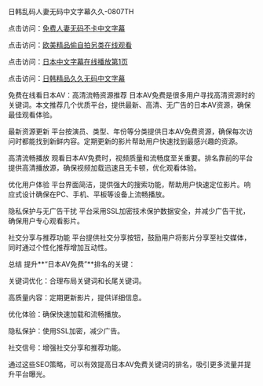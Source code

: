 
日韩乱码人妻无码中文字幕久久-0807TH

点击访问：<a href="https://heiliaoxwd5i8.pages.dev">免费人妻无码不卡中文字幕</a>

点击访问：<a href="https://heiliaozj3tjd.pages.dev">欧美精品偷自拍另类在线观看</a>

点击访问：<a href="https://heiliaoe8ajia.pages.dev">日本中文字幕在线播放第1页</a>

点击访问：<a href="https://heiliaoxqkkct.pages.dev">日韩精品久久无码中文字幕</a>



免费在线看日本AV：高清流畅资源推荐
日本AV免费是很多用户寻找高清资源时的关键词。本文推荐几个优质平台，提供最新、高清、无广告的日本AV资源，确保最佳观看体验。

最新资源更新
平台按演员、类型、年份等分类提供日本AV免费资源，确保每次访问时都能找到新鲜内容。定期更新的影片帮助用户快速找到最感兴趣的资源。

高清流畅播放
观看日本AV免费时，视频质量和流畅度至关重要。排名靠前的平台提供高清播放源，确保视频加载迅速且无卡顿，优化观看体验。

优化用户体验
平台界面简洁，提供强大的搜索功能，帮助用户快速定位影片。响应式设计确保在PC、手机、平板等设备上流畅播放。

隐私保护与无广告干扰
平台采用SSL加密技术保护数据安全，并减少广告干扰，确保用户专心观看影片。

社交分享与推荐功能
平台提供社交分享按钮，鼓励用户将影片分享至社交媒体，同时通过个性化推荐增加互动性。

总结
提升**“日本AV免费”**排名的关键：

关键词优化：合理布局关键词和长尾关键词。

高质量内容：定期更新影片，提供详细信息。

优化体验：确保快速加载和流畅播放。

隐私保护：使用SSL加密，减少广告。

社交信号：增强社交分享和推荐功能。

通过这些SEO策略，可以有效提高日本AV免费关键词的排名，吸引更多流量并提升平台曝光。












<span style="display:none;">[Canonical link]( https://github.com/fd4166/4646 ）</span>
